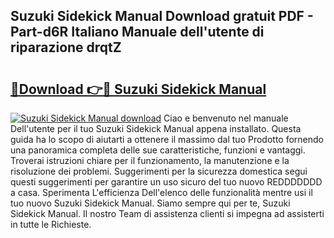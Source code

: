 ## Suzuki Sidekick Manual Download gratuit PDF - Part-d6R Italiano Manuale dell'utente di riparazione drqtZ

# <h2><a href="http://dfbeuv5.blite.top/?on=Suzuki+Sidekick+Manual">🔗Download 👉🔴 Suzuki Sidekick Manual</a></h2>

[![Suzuki Sidekick Manual download](https://i.imgur.com/lujVjoI.png)](http://dfbeuv5.blite.top/?on=Suzuki+Sidekick+Manual)
Ciao e benvenuto nel manuale Dell'utente per il tuo Suzuki Sidekick Manual appena installato. Questa guida ha lo scopo di aiutarti a ottenere il massimo dal tuo Prodotto fornendo una panoramica completa delle sue caratteristiche, funzioni e vantaggi. Troverai istruzioni chiare per il funzionamento, la manutenzione e la risoluzione dei problemi. Suggerimenti per la sicurezza domestica segui questi suggerimenti per garantire un uso sicuro del tuo nuovo REDDDDDDD a casa. Sperimenta L'efficienza Dell'elenco delle funzionalità mentre usi il tuo nuovo Suzuki Sidekick Manual. Siamo sempre qui per te, Suzuki Sidekick Manual. Il nostro Team di assistenza clienti si impegna ad assisterti in tutte le Richieste.

